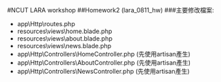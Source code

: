 #NCUT LARA workshop
##Homework2 (lara_0811_hw)
###主要修改檔案:
 - app\Http\routes.php
 - resources\views\home.blade.php
 - resources\views\about.blade.php
 - resources\views\news.blade.php
 - app\Http\Controllers\HomeController.php (先使用artisan產生)
 - app\Http\Controllers\AboutController.php (先使用artisan產生)
 - app\Http\Controllers\NewsController.php (先使用artisan產生)


